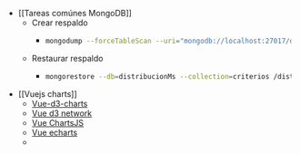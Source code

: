 - [[Tareas comúnes MongoDB]]
	- Crear respaldo
		- ```sh
		  mongodump --forceTableScan --uri="mongodb://localhost:27017/distribucionMs" --out mongodump-2011-10-24 
		  ```
	- Restaurar respaldo
		- ```sh
		  mongorestore --db=distribucionMs --collection=criterios /distribucionMs --drop
		  ```
- [[Vuejs charts]]
	- [Vue-d3-charts](https://saigesp.github.io/vue-d3-charts)
	- [Vue d3 network](https://emiliorizzo.github.io/vue-d3-network/)
	- [Vue ChartsJS](https://vue-chartjs.org/)
	- [Vue echarts](https://github.com/ecomfe/vue-echarts)
	-